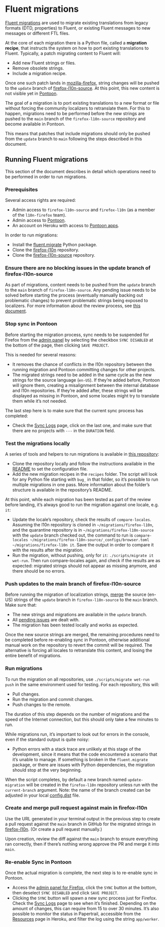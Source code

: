 # Fluent migrations

[Fluent migrations](https://firefox-source-docs.mozilla.org/l10n/migrations/index.html) are used to migrate existing translations from legacy formats (DTD, properties) to Fluent, or existing Fluent messages to new messages or different FTL files.

At the core of each migration there is a Python file, called a **migration recipe**, that instructs the system on how to port existing translations to Fluent. Typically, a patch migrating content to Fluent will:
* Add new Fluent strings or files.
* Remove obsolete strings.
* Include a migration recipe.

Once one such patch lands in [mozilla-firefox](https://github.com/mozilla-firefox/firefox), string changes will be pushed to the `update` branch of [firefox-l10n-source](https://github.com/mozilla-l10n/firefox-l10n-source). At this point, this new content is not visible yet in [Pontoon](https://pontoon.mozilla.org/).

The goal of a migration is to port existing translations to a new format or file without forcing the community localizers to retranslate them. For this to happen, migrations need to be performed before the new strings are pushed to the `main` branch of the `firefox-l10n-source` repository and become available in Pontoon.

This means that patches that include migrations should only be pushed from the `update` branch to `main` following the steps described in this document.

## Running Fluent migrations

This section of the document describes in detail which operations need to be performed in order to run migrations.

### Prerequisites

Several access rights are required:
* Admin access to `firefox-l10n-source` and `firefox-l10n` (as a member of the `l10n-firefox` team).
* Admin access to [Pontoon](https://pontoon.mozilla.org/).
* An account on Heroku with access to [Pontoon apps](https://dashboard.heroku.com/apps/mozilla-pontoon/resources).

In order to run migrations:
* Install the [fluent.migrate](https://pypi.org/project/fluent.migrate/) Python package.
* Clone the [firefox-l10n](https://github.com/mozilla-l10n/firefox-l10n) repository.
* Clone the [firefox-l10n-source](https://github.com/mozilla-l10n/firefox-l10n-source) repository.

### Ensure there are no blocking issues in the update branch of firefox-l10n-source

As part of migrations, content needs to be pushed from the `update` branch to the `main` branch of `firefox-l10n-source`. Any pending issue needs to be solved before starting the process (eventually manually backing out problematic changes) to prevent problematic strings being exposed to localizers. For more information about the review process, see [this document](review.md).

### Stop sync in Pontoon

Before starting the migration process, sync needs to be suspended for Firefox from the [admin panel](https://pontoon.mozilla.org/admin/projects/firefox/) by selecting the checkbox `SYNC DISABLED` at the bottom of the page, then clicking `SAVE PROJECT`.

This is needed for several reasons:
* It removes the chance of conflicts in the l10n repository between the running migration and Pontoon committing changes for other projects.
* The migrated strings need to be added in the same cycle as the new strings for the source language (`en-US`). If they’re added before, Pontoon will ignore them, creating a misalignment between the internal database and l10n repositories. If they’re added after, these strings will be displayed as missing in Pontoon, and some locales might try to translate them while it’s not needed.

The last step here is to make sure that the current sync process has completed:
* Check the [Sync Logs](https://pontoon.mozilla.org/sync/log/) page, click on the last one, and make sure that there are no projects with `---` in the `DURATION` field.

### Test the migrations locally

A series of tools and helpers to run migrations is available in [this repository](https://github.com/mozilla-l10n/fluent-migrations):
* Clone the repository locally and follow the instructions available in the [README](https://github.com/mozilla-l10n/fluent-migrations/blob/master/README.md) to set the configuration file.
* Add the new migration recipes in the `recipes` folder. The script will look for any Python file starting with `bug_` in that folder, so it’s possible to run multiple migrations in one pass. More information about the folder’s structure is available in the repository’s README.

At this point, while each migration has been tested as part of the review before landing, it’s always good to run the migration against one locale, e.g. `it`:
* Update the locale’s repository, check the results of `compare-locales`. Assuming the l10n repository is cloned in `~/migrations/firefox-l10n`, and the quarantine repository is in `~/migrations/firefox-l10n-source` with the `update` branch checked out, the command to run is `compare-locales ~/migrations/firefox-l10n-source/_configs/browser.toml ~/migrations/firefox-l10n it`. Save the output in order to compare it with the results after the migration.
* Run the migration, without pushing, only for `it`: `./scripts/migrate it wet-run`. Then run compare-locales again, and check if the results are as expected: migrated strings should not appear as missing anymore, and there should be no errors.

### Push updates to the main branch of firefox-l10n-source

Before running the migration of localization strings, [merge](review.md#merge-reviewed-strings-to-main-branch-of-firefox-l10n-source) the source (en-US) strings of the `update` branch in `firefox-l10n-source` to the `main` branch. Make sure that:
* The new strings and migrations are available in the `update` branch.
* All [pending issues](#ensure-there-are-no-blocking-issues-in-the-update-branch-of-firefox-l10n-source) are dealt with.
* The migration has been tested locally and works as expected.

Once the new source strings are merged, the remaining procedures need to be completed before re-enabling sync in Pontoon, otherwise additional manual work on the repository to revert the commit will be required. The alternative is forcing all locales to retranslate this content, and losing the entire benefit of migrations.

### Run migrations

To run the migration on all repositories, use `./scripts/migrate wet-run push` in the same environment used for testing. For each repository, this will:
* Pull changes.
* Run the migration and commit changes.
* Push changes to the remote.

The duration of this step depends on the number of migrations and the speed of the Internet connection, but this should only take a few minutes to run.

While migrations run, it’s important to look out for errors in the console, even if the standard output is quite noisy:
* Python errors with a stack trace are unlikely at this stage of the development, since it means that the code encountered a scenario that it’s unable to manage. If something is broken in the `fluent.migrate` package, or there are issues with Python dependencies, the migration should stop at the very beginning.

When the script completes, by default a new branch named `update-migration` will be created in the `firefox-l10n` repository unless run with the `current-branch` argument. Note: the name of the branch created can be adjusted in your local [config.dist](https://github.com/mozilla-l10n/fluent-migrations/blob/main/config/config.dist#L12) file.

### Create and merge pull request against main in firefox-l10n

Use the URL generated in your terminal output in the previous step to create a pull request against the `main` branch in GitHub for the migrated strings in [firefox-l10n](https://github.com/mozilla-l10n/firefox-l10n). (Or create a pull request manually.)

Upon creation, review the diff against the `main` branch to ensure everything ran correctly, then if there’s nothing wrong approve the PR and merge it into `main`.

### Re-enable Sync in Pontoon

Once the actual migration is complete, the next step is to re-enable sync in Pontoon.

* Access the [admin panel for Firefox](https://pontoon.mozilla.org/admin/projects/firefox/), click the `SYNC` button at the bottom, then deselect `SYNC DISABLED` and click `SAVE PROJECT`.
* Clicking the `SYNC` button will spawn a new sync process just for Firefox. Check the [Sync Logs](https://pontoon.mozilla.org/sync/log/) page to see when it’s finished. Depending on the amount of changes, this can require from 15 to over 30 minutes. It’s also possible to monitor the status in Papertrail, accessible from the [Resources](https://dashboard.heroku.com/apps/mozilla-pontoon/resources) page in Heroku, and filter the log using the string `app/worker`.
